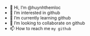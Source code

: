 - 👋 Hi, I’m @huynhthemloc
- 👀 I’m interested in github
- 🌱 I’m currently learning github
- 💞️ I’m looking to collaborate on github
- 📫 How to reach me `my github`

<!---
huynhthemloc/huynhthemloc is a ✨ special ✨ repository because its `README.md` (this file) appears on your GitHub profile.
You can click the Preview link to take a look at your changes.
--->
